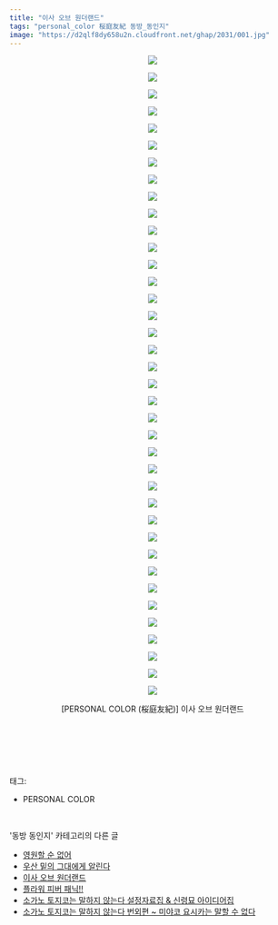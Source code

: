 ```yaml
---
title: "이사 오브 원더랜드"
tags: "personal_color 桜庭友紀 동방_동인지"
image: "https://d2qlf8dy658u2n.cloudfront.net/ghap/2031/001.jpg"
---
```

<div class="article">
<p style="text-align: center; clear: none; float: none;"><img src="{{ site.imgserver12 }}/ghap/2031/001.jpg"/></p>
<p style="text-align: center; clear: none; float: none;"><img src="{{ site.imgserver12 }}/ghap/2031/002.jpg"/></p>
<p style="text-align: center; clear: none; float: none;"><img src="{{ site.imgserver12 }}/ghap/2031/003.jpg"/></p>
<p style="text-align: center; clear: none; float: none;"><img src="{{ site.imgserver12 }}/ghap/2031/004.jpg"/></p>
<p style="text-align: center; clear: none; float: none;"><img src="{{ site.imgserver12 }}/ghap/2031/005.jpg"/></p>
<p style="text-align: center; clear: none; float: none;"><img src="{{ site.imgserver12 }}/ghap/2031/006.jpg"/></p>
<p style="text-align: center; clear: none; float: none;"><img src="{{ site.imgserver12 }}/ghap/2031/007.jpg"/></p>
<p style="text-align: center; clear: none; float: none;"><img src="{{ site.imgserver12 }}/ghap/2031/008.jpg"/></p>
<p style="text-align: center; clear: none; float: none;"><img src="{{ site.imgserver12 }}/ghap/2031/009.jpg"/></p>
<p style="text-align: center; clear: none; float: none;"><img src="{{ site.imgserver12 }}/ghap/2031/010.jpg"/></p>
<p style="text-align: center; clear: none; float: none;"><img src="{{ site.imgserver12 }}/ghap/2031/011.jpg"/></p>
<p style="text-align: center; clear: none; float: none;"><img src="{{ site.imgserver12 }}/ghap/2031/012.jpg"/></p>
<p style="text-align: center; clear: none; float: none;"><img src="{{ site.imgserver12 }}/ghap/2031/013.jpg"/></p>
<p style="text-align: center; clear: none; float: none;"><img src="{{ site.imgserver12 }}/ghap/2031/014.jpg"/></p>
<p style="text-align: center; clear: none; float: none;"><img src="{{ site.imgserver12 }}/ghap/2031/015.jpg"/></p>
<p style="text-align: center; clear: none; float: none;"><img src="{{ site.imgserver12 }}/ghap/2031/016.jpg"/></p>
<p style="text-align: center; clear: none; float: none;"><img src="{{ site.imgserver12 }}/ghap/2031/017.jpg"/></p>
<p style="text-align: center; clear: none; float: none;"><img src="{{ site.imgserver12 }}/ghap/2031/018.jpg"/></p>
<p style="text-align: center; clear: none; float: none;"><img src="{{ site.imgserver12 }}/ghap/2031/019.jpg"/></p>
<p style="text-align: center; clear: none; float: none;"><img src="{{ site.imgserver12 }}/ghap/2031/020.jpg"/></p>
<p style="text-align: center; clear: none; float: none;"><img src="{{ site.imgserver12 }}/ghap/2031/021.jpg"/></p>
<p style="text-align: center; clear: none; float: none;"><img src="{{ site.imgserver12 }}/ghap/2031/022.jpg"/></p>
<p style="text-align: center; clear: none; float: none;"><img src="{{ site.imgserver12 }}/ghap/2031/023.jpg"/></p>
<p style="text-align: center; clear: none; float: none;"><img src="{{ site.imgserver12 }}/ghap/2031/024.jpg"/></p>
<p style="text-align: center; clear: none; float: none;"><img src="{{ site.imgserver12 }}/ghap/2031/025.jpg"/></p>
<p style="text-align: center; clear: none; float: none;"><img src="{{ site.imgserver12 }}/ghap/2031/026.jpg"/></p>
<p style="text-align: center; clear: none; float: none;"><img src="{{ site.imgserver12 }}/ghap/2031/027.jpg"/></p>
<p style="text-align: center; clear: none; float: none;"><img src="{{ site.imgserver12 }}/ghap/2031/028.jpg"/></p>
<p style="text-align: center; clear: none; float: none;"><img src="{{ site.imgserver12 }}/ghap/2031/029.jpg"/></p>
<p style="text-align: center; clear: none; float: none;"><img src="{{ site.imgserver12 }}/ghap/2031/030.jpg"/></p>
<p style="text-align: center; clear: none; float: none;"><img src="{{ site.imgserver12 }}/ghap/2031/031.jpg"/></p>
<p style="text-align: center; clear: none; float: none;"><img src="{{ site.imgserver12 }}/ghap/2031/032.jpg"/></p>
<p style="text-align: center; clear: none; float: none;"><img src="{{ site.imgserver12 }}/ghap/2031/033.jpg"/></p>
<p style="text-align: center; clear: none; float: none;"><img src="{{ site.imgserver12 }}/ghap/2031/034.jpg"/></p>
<p style="text-align: center; clear: none; float: none;"><img src="{{ site.imgserver12 }}/ghap/2031/035.jpg"/></p>
<p style="text-align: center; clear: none; float: none;"><img src="{{ site.imgserver12 }}/ghap/2031/036.jpg"/></p>
<p style="text-align: center; clear: none; float: none;"><img src="{{ site.imgserver12 }}/ghap/2031/037.jpg"/></p>
<p style="text-align: center; clear: none; float: none;"><img src="{{ site.imgserver12 }}/ghap/2031/038.jpg"/></p>
<p style="text-align: center; clear: none; float: none;">[PERSONAL COLOR (桜庭友紀)] 이사 오브 원더랜드</p>
<p style="text-align: center; clear: none; float: none;"><br/></p>
<p><br/></p>
</div><br/>
<div class="tagTrail">
<p>태그: </p>
<ul>
<li>PERSONAL COLOR</li>
</ul>
</div><br/>
<div class="another">
<p>'동방 동인지' 카테고리의 다른 글</p>
<ul>
<li><a href="/ghap_2033">영원할 순 없어</a></li>
<li><a href="/ghap_2032">우산 밑의 그대에게 알린다</a></li>
<li><a href="/ghap_2031">이사 오브 원더랜드</a></li>
<li><a href="/ghap_2030">플라워 피버 패닉!!</a></li>
<li><a href="/ghap_2028">소가노 토지코는 말하지 않는다 설정자료집 &amp; 신령묘 아이디어집</a></li>
<li><a href="/ghap_2027">소가노 토지코는 말하지 않는다 번외편 ~ 미야코 요시카는 말할 수 없다</a></li>
</ul>
</div><br/>
<div class="cb_module cb_fluid">
<div class="cb_wrt cb_profile">
</div><!-- commentList close -->
</div><br/>
